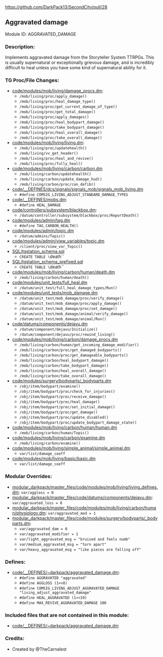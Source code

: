 <!-- This should be copy-pasted into the root of your module folder as readme.md -->

https://github.com/DarkPack13/SecondCity/pull/28<!--PR Number-->

## Aggravated damage <!--Title of your addition.-->

Module ID: AGGRAVATED_DAMAGE<!-- Uppercase, UNDERSCORE_CONNECTED name of your module, that you use to mark files. This is so people can case-sensitive search for your edits, if any. -->

### Description:

Implements aggravated damage from the Storyteller System TTRPGs. This is usually
supernatural or exceptionally grievous damage, and is incredibly difficult to heal
unless you have some kind of supernatural ability for it.

<!-- Here, try to describe what your PR does, what features it provides and any other directly useful information. -->

### TG Proc/File Changes:

- [code/modules/mob/living/damage_procs.dm](/code/modules/mob/living/damage_procs.dm):
	- `/mob/living/proc/apply_damage()`
	- `/mob/living/proc/heal_damage_type()`
	- `/mob/living/proc/get_current_damage_of_type()`
	- `/mob/living/proc/get_total_damage()`
	- `/mob/living/proc/apply_damages()`
	- `/mob/living/proc/heal_bodypart_damage()`
	- `/mob/living/proc/take_bodypart_damage()`
	- `/mob/living/proc/heal_overall_damage()`
	- `/mob/living/proc/take_overall_damage()`
- [code/modules/mob/living/living.dm](/code/modules/mob/living/living.dm):
	- `/mob/living/proc/updatehealth()`
	- `/mob/living/vv_get_header()`
	- `/mob/living/proc/heal_and_revive()`
	- `/mob/living/proc/fully_heal()`
- [code/modules/mob/living/carbon/carbon.dm](/code/modules/mob/living/carbon/carbon.dm)
	- `/mob/living/carbon/updatehealth()`
	- `/mob/living/carbon/update_damage_hud()`
	- `/mob/living/carbon/proc/can_defib()`
- [code/__DEFINES/dcs/signals/signals_mob/signals_mob_living.dm](/code/__DEFINES/dcs/signals/signals_mob/signals_mob_living.dm)
	- `#define COMSIG_LIVING_ADJUST_STANDARD_DAMAGE_TYPES`
- [code/__DEFINES/mobs.dm](/code/__DEFINES/mobs.dm):
	- `#define HEAL_DAMAGE`
- [code/controllers/subsystem/blackbox.dm](/code/controllers/subsystem/blackbox.dm):
	- `/datum/controller/subsystem/blackbox/proc/ReportDeath()`
- [code/modules/admin/tag.dm](/code/modules/admin/tag.dm)
	- `#define TAG_CARBON_HEALTH()`
- [code/modules/admin/topic.dm](/code/modules/admin/topic.dm)
	- `/datum/admins/Topic()`
- [code/modules/admin/view_variables/topic.dm](/code/modules/admin/view_variables/topic.dm)
	- `/client/proc/view_var_Topic()`
- [SQL/tgstation_schema.sql](/SQL/tgstation_schema.sql)
	- `CREATE TABLE \`death\``
- [SQL/tgstation_schema_prefixed.sql](/SQL/tgstation_schema_prefixed.sql)
	- `CREATE TABLE \`death\``
- [code/modules/mob/living/carbon/human/death.dm](/code/modules/mob/living/carbon/human/death.dm)
	- `/mob/living/carbon/human/death()`
- [code/modules/unit_tests/full_heal.dm](/code/modules/unit_tests/full_heal.dm)
	- `/datum/unit_test/full_heal_damage_types/Run()`
- [code/modules/unit_tests/mob_damage.dm](/code/modules/unit_tests/mob_damage.dm)
	- `/datum/unit_test/mob_damage/proc/verify_damage()`
	- `/datum/unit_test/mob_damage/proc/apply_damage()`
	- `/datum/unit_test/mob_damage/proc/set_damage()`
	- `/datum/unit_test/mob_damage/animal/verify_damage()`
	- `/datum/unit_test/mob_damage/animal/Run()`
- [code/datums/components/dejavu.dm](/code/datums/components/dejavu.dm)
	- `/datum/component/dejavu/Initialize()`
	- `/datum/component/dejavu/proc/rewind_living()`
- [code/modules/mob/living/carbon/damage_procs.dm](/code/modules/mob/living/carbon/damage_procs.dm)
	- `/mob/living/carbon/human/get_incoming_damage_modifier()`
	- `/mob/living/carbon/proc/get_damaged_bodyparts()`
	- `/mob/living/carbon/proc/get_damageable_bodyparts()`
	- `/mob/living/carbon/heal_bodypart_damage()`
	- `/mob/living/carbon/take_bodypart_damage()`
	- `/mob/living/carbon/heal_overall_damage()`
	- `/mob/living/carbon/take_overall_damage()`
- [code/modules/surgery/bodyparts/_bodyparts.dm](/code/modules/surgery/bodyparts/_bodyparts.dm)
	- `/obj/item/bodypart/examine()`
	- `/obj/item/bodypart/proc/check_for_injuries()`
	- `/obj/item/bodypart/proc/receive_damage()`
	- `/obj/item/bodypart/proc/heal_damage()`
	- `/obj/item/bodypart/proc/set_initial_damage()`
	- `/obj/item/bodypart/proc/get_damage()`
	- `/obj/item/bodypart/proc/update_disabled()`
	- `/obj/item/bodypart/proc/update_bodypart_damage_state()`
- [code/modules/mob/living/carbon/human/human.dm](/code/modules/mob/living/carbon/human/human.dm)
	- `/mob/living/carbon/human/Topic()`
- [code/modules/mob/living/carbon/examine.dm](/code/modules/mob/living/carbon/examine.dm)
	- `/mob/living/carbon/examine()`
- [code/modules/mob/living/simple_animal/simple_animal.dm](/code/modules/mob/living/simple_animal/simple_animal.dm)
	- `var/list/damage_coeff`
- [code/modules/mob/living/basic/basic.dm](/code/modules/mob/living/simple_animal/simple_animal.dm)
	- `var/list/damage_coeff`
<!-- If you edited any core procs, you should list them here. You should specify the files and procs you changed.
E.g:
- `code/modules/mob/living.dm`: `proc/overriden_proc`, `var/overriden_var`
  -->

### Modular Overrides:

- [modular_darkpack/master_files/code/modules/mob/living/living_defines.dm](/modular_darkpack/master_files/code/modules/mob/living/living_defines.dm): `var/aggloss = 0`
- [modular_darkpack/master_files/code/datums/components/dejavu.dm](/modular_darkpack/master_files/code/datums/components/dejavu.dm): `var/aggravated_loss = 0`
- [modular_darkpack/master_files/code/modules/mob/living/carbon/human/physiology.dm](/modular_darkpack/master_files/code/modules/mob/living/carbon/human/physiology.dm): `var/aggravated_mod = 1`
- [modular_darkpack/master_files/code/modules/surgery/bodyparts/_bodyparts.dm](/modular_darkpack/master_files/code/modules/surgery/bodyparts/_bodyparts.dm):
	- `var/aggravated_dam = 0`
	- `var/aggravated_modifier = 1`
	- `var/light_aggravated_msg = "bruised and feels numb"`
	- `var/medium_aggravated_msg = "torn apart"`
	- `var/heavy_aggravated_msg = "like pieces are falling off"`
<!-- If you added a new modular override (file or code-wise) for your module, you should list it here. Code files should specify what procs they changed, in case of multiple modules using the same file.
E.g:
- `modular_nova/master_files/sound/my_cool_sound.ogg`
- `modular_nova/master_files/code/my_modular_override.dm`: `proc/overriden_proc`, `var/overriden_var`
  -->

### Defines:

- [code/\_\_DEFINES/~darkpack/aggravated_damage.dm](/code/__DEFINES/~darkpack/aggravated_damage.dm):
	- `#define AGGRAVATED "aggravated"`
	- `#define AGGLOSS (1<<8)`
	- `#define COMSIG_LIVING_ADJUST_AGGRAVATED_DAMAGE "living_adjust_aggravated_damage"`
	- `#define HEAL_AGGRAVATED (1<<19)`
	- `#define MAX_REVIVE_AGGRAVATED_DAMAGE 100`
  <!-- If you needed to add any defines, mention the files you added those defines in, along with the name of the defines. -->

### Included files that are not contained in this module:

- [code/\_\_DEFINES/~darkpack/aggravated_damage.dm](/code/__DEFINES/~darkpack/aggravated_damage.dm)
<!-- Likewise, be it a non-modular file or a modular one that's not contained within the folder belonging to this specific module, it should be mentioned here. Good examples are icons or sounds that are used between multiple modules, or other such edge-cases. -->

### Credits:

- Created by @TheCarnalest

<!-- Here go the credits to you, dear coder, and in case of collaborative work or ports, credits to the original source of the code. -->
